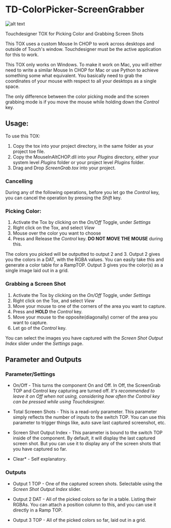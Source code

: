 # TD-ColorPicker-ScreenGrabber
 ![alt text](https://github.com/mourendxu/TD-ColorPicker-ScreenGrabber/blob/master/ScreenGrabber1.0.jpg "Screen Grabber Screen Shot")
 
 Touchdesigner TOX for Picking Color and Grabbing Screen Shots
 
 This TOX uses a custom Mouse In CHOP to work across desktops and outside of Touch's window. Touchdesigner must be the active application for this to work.
 
 This TOX only works on Windows. To make it work on Mac, you will either need to write a similar Mouse In CHOP for Mac or use Python to achieve something some what equivalent. You basically need to grab the coordinates of your mouse with respect to all your desktops as a single space.
 
 The only difference between the color picking mode and the screen grabbing mode is if you move the mouse while holding down the *Control* key.
 
 ## Usage:
 
 To use this TOX:
 1. Copy the tox into your project directory, in the same folder as your project toe file.
 2. Copy the MouseInAltCHOP.dll into your *Plugins* directory, either your system level *Plugins* folder or your project level *Plugins* folder.
 3. Drag and Drop *ScreenGrab.tox* into your project.
 
 ### Cancelling
 
 During any of the following operations, before you let go the *Control* key, you can cancel the operation by pressing the *Shift* key.
 
 ### Picking Color:
 
 1. Activate the Tox by clicking on the *On/Off* Toggle, under *Settings*
 2. Right click on the Tox, and select *View*
 3. Mouse over the color you want to choose
 4. Press and Release the *Control* key. **DO NOT MOVE THE MOUSE** during this. 
 
 The colors you picked will be outputted to output 2 and 3. Output 2 gives you the colors in a DAT, with the RGBA values. You can easily take this and generate a color table for a RampTOP. Output 3 gives you the color(s) as a single image laid out in a grid.
 
 
 
 ### Grabbing a Screen Shot
 
 1. Activate the Tox by clicking on the *On/Off* Toggle, under *Settings*
 2. Right click on the Tox, and select *View*
 3. Move your mouse to one of the corners of the area you want to capture.
 4. Press and **HOLD** the *Control* key. 
 5. Move your mouse to the opposite(diagonally) corner of the area you want to capture.
 6. Let go of the *Control* key.
 
 You can select the images you have captured with the *Screen Shot Output Index* slider under the *Settings* page.
 
 
 
 ## Parameter and Outputs
 
 ### Parameter/Settings
 
 * On/Off - This turns the component On and Off. In Off, the ScreenGrab TOP and Control key capturing are turned off. *It's recommended to leave it on Off when not using, considering how often the Control key can be pressed while using Touchdesigner.*
 
 * Total Screeen Shots - This is a read-only parameter. This parameter simply reflects the number of inputs to the switch TOP. You can use this parameter to trigger things like, auto save last captured screenshot, etc.
 
 * Screen Shot Output Index - This parameter is bound to the switch TOP inside of the component. By default, it will display the last captured screen shot. But you can use it to display any of the screen shots that you have captured so far.
 
 * Clear* - Self explanatory. 
 
 
 
 ### Outputs
 
 * Output 1 TOP - One of the captured screen shots. Selectable using the *Screen Shot Output Index* slider.
 
 * Output 2 DAT - All of the picked colors so far in a table. Listing their RGBAs. You can attach a position column to this, and you can use it directly in a Ramp TOP.
 
 * Output 3 TOP - All of the picked colors so far, laid out in a grid.
 
 
 
